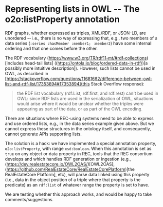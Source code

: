 # Representing lists in OWL -- The o2o:listProperty annotation

RDF graphs, whether expressed as triples, XML/RDF, or JSON-LD, are unordered -- i.e., there is no way
of expressing that, e.g., two members of a data series (`:series :hasMember :member1; :member2`) have some internal ordering and that one 
comes before the other.

The RDF vocabulary (https://www.w3.org/TR/rdf11-mt/#rdf-collections)[includes head-tail lists] ((https://ontola.io/blog/ordered-data-in-rdf/)[a possibly more intuitive description]). However, such lists 
cannot be used in OWL, as described in [https://stackoverflow.com/questions/11681662/difference-between-owl-list-and-rdf-list/17353894#17353894](this Stack Overflow response):

 >the RDF list vocabulary (rdf:List, rdf:first, and rdf:rest) can't be used in OWL: since RDF lists are used in the serialization of OWL, situations would arise where it would be unclear whether the triples were appearing as part of the data, or as part of the OWL encoding.

There are situations where REC-using systems need to be able to express and use ordered lists, e.g., in the data series example given above. But we cannot express these structures in the ontology itself, and consequently, cannot generate APIs supporting lists.

The solution is a hack: we have implemented a special annotation property, `o2o:listProperty`, with range `xsd:boolean`. When this annotation is set as `true` on any object or data property in REC,  tools that the REC consortium develops and which handles RDF generation or ingestion (e.g., (https://dev.realestatecore.io/OWL2OAS/)[OWL2OAS], (https://github.com/RealEstateCore/RealEstateCorePlatform)[the RealEstateCore Platform], etc), will parse data linked using this property (i.e., data in the object position of a triple where that property is the predicate) as an `rdf:list` of whatever range the property is set to have.

We are testing whether this approach works, and would be happy to take comments/suggestions.